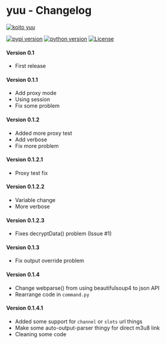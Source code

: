 # yuu - Changelog

[![koito yuu](https://raw.githubusercontent.com/noaione/cdn/gh-pages/i/fzpt7mt.jpg)](https://anilist.co/character/123528/Yuu-Koito)

[![pypi version](https://img.shields.io/pypi/v/yuu.svg?style=for-the-badge)](https://pypi.org/project/yuu/) [![python version](https://img.shields.io/pypi/pyversions/yuu.svg?style=for-the-badge)](#) [![License](https://img.shields.io/github/license/noaione/yuu.svg?style=for-the-badge)](https://github.com/noaione/yuu/blob/master/LICENSE)

#### Version 0.1
- First release

#### Version 0.1.1
- Add proxy mode
- Using session
- Fix some problem

#### Version 0.1.2
- Added more proxy test
- Add verbose
- Fix more problem

#### Version 0.1.2.1
- Proxy test fix

#### Version 0.1.2.2
- Variable change
- More verbose

#### Version 0.1.2.3
- Fixes decryptData() problem (Issue #1)

#### Version 0.1.3
- Fix output override problem

#### Version 0.1.4
- Change webparse() from using beautifulsoup4 to json API
- Rearrange code in `command.py`

#### Version 0.1.4.1
- Added some support for `channel` or `slots` url things
- Make some auto-output-parser thingy for direct m3u8 link
- Cleaning some code
